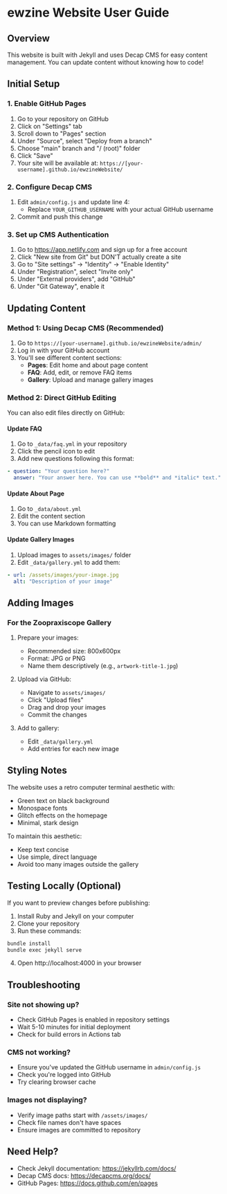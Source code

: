# ewzine Website User Guide

## Overview
This website is built with Jekyll and uses Decap CMS for easy content management. You can update content without knowing how to code!

## Initial Setup

### 1. Enable GitHub Pages
1. Go to your repository on GitHub
2. Click on "Settings" tab
3. Scroll down to "Pages" section
4. Under "Source", select "Deploy from a branch"
5. Choose "main" branch and "/ (root)" folder
6. Click "Save"
7. Your site will be available at: `https://[your-username].github.io/ewzineWebsite/`

### 2. Configure Decap CMS
1. Edit `admin/config.js` and update line 4:
   - Replace `YOUR_GITHUB_USERNAME` with your actual GitHub username
2. Commit and push this change

### 3. Set up CMS Authentication
1. Go to https://app.netlify.com and sign up for a free account
2. Click "New site from Git" but DON'T actually create a site
3. Go to "Site settings" → "Identity" → "Enable Identity"
4. Under "Registration", select "Invite only"
5. Under "External providers", add "GitHub"
6. Under "Git Gateway", enable it

## Updating Content

### Method 1: Using Decap CMS (Recommended)
1. Go to `https://[your-username].github.io/ewzineWebsite/admin/`
2. Log in with your GitHub account
3. You'll see different content sections:
   - **Pages**: Edit home and about page content
   - **FAQ**: Add, edit, or remove FAQ items
   - **Gallery**: Upload and manage gallery images

### Method 2: Direct GitHub Editing
You can also edit files directly on GitHub:

#### Update FAQ
1. Go to `_data/faq.yml` in your repository
2. Click the pencil icon to edit
3. Add new questions following this format:
```yaml
- question: "Your question here?"
  answer: "Your answer here. You can use **bold** and *italic* text."
```

#### Update About Page
1. Go to `_data/about.yml`
2. Edit the content section
3. You can use Markdown formatting

#### Update Gallery Images
1. Upload images to `assets/images/` folder
2. Edit `_data/gallery.yml` to add them:
```yaml
- url: /assets/images/your-image.jpg
  alt: "Description of your image"
```

## Adding Images

### For the Zoopraxiscope Gallery
1. Prepare your images:
   - Recommended size: 800x600px
   - Format: JPG or PNG
   - Name them descriptively (e.g., `artwork-title-1.jpg`)

2. Upload via GitHub:
   - Navigate to `assets/images/`
   - Click "Upload files"
   - Drag and drop your images
   - Commit the changes

3. Add to gallery:
   - Edit `_data/gallery.yml`
   - Add entries for each new image

## Styling Notes

The website uses a retro computer terminal aesthetic with:
- Green text on black background
- Monospace fonts
- Glitch effects on the homepage
- Minimal, stark design

To maintain this aesthetic:
- Keep text concise
- Use simple, direct language
- Avoid too many images outside the gallery

## Testing Locally (Optional)

If you want to preview changes before publishing:

1. Install Ruby and Jekyll on your computer
2. Clone your repository
3. Run these commands:
```bash
bundle install
bundle exec jekyll serve
```
4. Open http://localhost:4000 in your browser

## Troubleshooting

### Site not showing up?
- Check GitHub Pages is enabled in repository settings
- Wait 5-10 minutes for initial deployment
- Check for build errors in Actions tab

### CMS not working?
- Ensure you've updated the GitHub username in `admin/config.js`
- Check you're logged into GitHub
- Try clearing browser cache

### Images not displaying?
- Verify image paths start with `/assets/images/`
- Check file names don't have spaces
- Ensure images are committed to repository

## Need Help?

- Check Jekyll documentation: https://jekyllrb.com/docs/
- Decap CMS docs: https://decapcms.org/docs/
- GitHub Pages: https://docs.github.com/en/pages